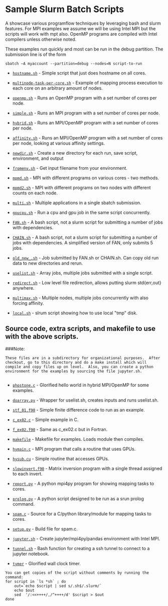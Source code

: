# Sample Slurm Batch Scripts

A showcase various programflow techniques by leveraging bash and slurm features.  For MPI examples we assume we will be using Intel MPI but the scripts will work with mpt also.  OpenMP programs are compiled with Intel compilers unless otherwise noted.  

These examples run quickly and most can be run in the debug partition.  The submission line is of the form

```
sbatch –A myaccount --partition=debug --nodes=N script-to-run
```

* [`hostname.sh`](./hostname.sh) - Simple script that just does hostname on all cores.  

* [`multinode-task-per-core.sh`](./multinode-task-per-core.sh) - Example of mapping process execution to each core on an arbitrary amount of nodes.

* [`openmp.sh`](./openmp.sh) - Runs an OpenMP  program with a set number of cores per node.

* [`simple.sh`](./simple.sh) - Runs an MPI program with a set number of cores per node.

* [`hybrid.sh`](./hybrid.sh) - Runs an MPI/OpenMP program with a set number of cores per node.

* [`affinity.sh`](./affinity.sh) - Runs an MPI/OpenMP program with a set number of cores per node, looking at various affinity settings.

* [`newdir.sh`](./newdir.sh) - Create a new directory for each run, save script, environment, and output

* [`fromenv.sh`](./fromenv.sh) - Get input filename from your environment.

* [`mpmd.sh`](./mpmd.sh) - MPI with different programs on various cores - two methods.

* [`mpmd2.sh`](./mpmd2.sh) - MPI with different programs on two nodes with different counts on each node.

* [`multi.sh`](./multi.sh) - Multiple applications in a single sbatch submission.

* [`gpucpu.sh`](./gpucpu.sh) - Run a cpu and gpu job in the same script concurrently.

* [`FAN.sh`](./FAN.sh) - A bash script, not a slurm script for submitting a number of jobs with dependencies.  

* [`CHAIN.sh`](./CHAIN.sh) - A bash script, not a slurm script for submitting a number of jobs with dependencies.  A simplified version of FAN, only submits 5 jobs.

* [`old_new_.sh`](./old_new_.sh) - Job submitted by FAN.sh or CHAIN.sh.  Can copy old run data to new directories and rerun.  

* [`uselist.sh`](./uselist.sh) - Array jobs, multiple jobs submitted with a single script.

* [`redirect.sh`](./redirect.sh) - Low level file redirection, allows putting slurm std{err,out} anywhere.

* [`multimax.sh`](./multimax.sh) - Multiple nodes, multiple jobs concurrently with also forcing affinity.


* [`local.sh`](./local.sh) - slrum script showing how to use local \"tmp\" disk.


## Source code, extra scripts, and makefile to use with the above scripts.
###Note:

```
These files are in a subdirectory for organizational purposes.  After checkout, go to this directory and do a make install which will compile and copy files up on level.  Also, you can create a python environment for the examples by sourcing the file jupyter.sh.
 
```

* [`phostone.c`](source/phostone.c) - Glorified hello world in hybrid MPI/OpenMP for some examples.

* [`doarray.py`](source/doarray.py) - Wrapper for uselist.sh, creates inputs and runs uselist.sh.

* [`stf_01.f90`](source/stf_01.f90) - Simple finite difference code to run as an example.

* [`c_ex02.c`](source/c_ex02.c0) - Simple example in C.

* [`f_ex02.f90`](source/f_ex02.f90) - Same as c_ex02.c but in Fortran.


* [`makefile`](source/makefile) - Makefile for examples. Loads module then compiles.

* [`hymain.c`](source/hymain.c) - MPI program that calls a routine that uses GPUs.

* [`hysub.cu`](source/hysub.cu) - Simple routine that accesses GPUs. 

* [`slowinvert.f90`](source/slowinvert.f90) - Matrix inversion program with a single thread assigned to each invert.

* [`report.py`](source/report.py) - A python mpi4py program for showing mapping tasks to cores.

* [`prolog.py`](source/prolog.py) - A python script designed to be run as a srun prolog command.

* [`spam.c`](source/spam.c) - Source for a C/python library/module for mapping tasks to cores.

* [`setup.py`](source/setup.py) - Build file for spam.c.

* [`jupyter.sh`](source/jupyter.sh) - Create jupyter/mpi4py/pandas environment with Intel MPI. 

* [`tunnel.sh`](source/tunnel.sh) - Bash function for creating a ssh tunnel to connect to a jupyter notebook.  
 
* [`tymer`](source/tymer) - Glorified wall clock timer.


```
You can get copies of the script without comments by running the command:
for script in `ls *sh` ; do
    out=`echo $script | sed s/.sh$/.slurm/`
    echo $out
    sed  '/:<<++++/,/^++++/d' $script > $out
done
```



